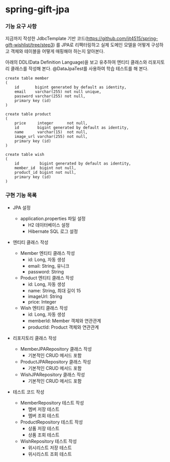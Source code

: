 # spring-gift-jpa

### 기능 요구 사항

지금까지 작성한 JdbcTemplate 기반 코드(https://github.com/jjt4515/spring-gift-wishlist/tree/step3) 를 
JPA로 리팩터링하고 실제 도메인 모델을 어떻게 구성하고 객체와 테이블을 어떻게 매핑해야 하는지 알아본다.

아래의 DDL(Data Definition Language)을 보고 유추하여 엔티티 클래스와 리포지토리 클래스를 작성해 본다.
@DataJpaTest를 사용하여 학습 테스트를 해 본다.

```
create table member
(
    id       bigint generated by default as identity,
    email    varchar(255) not null unique,
    password varchar(255) not null,
    primary key (id)
)
```

```
create table product
(
    price     integer      not null,
    id        bigint generated by default as identity,
    name      varchar(15)  not null,
    image_url varchar(255) not null,
    primary key (id)
)
```

```
create table wish
(
    id         bigint generated by default as identity,
    member_id  bigint not null,
    product_id bigint not null,
    primary key (id)
)
```

### 구현 기능 목록

- JPA 설정
  - application.properties 파일 설정
    - H2 데이터베이스 설정
    - Hibernate SQL 로그 설정

- 엔티티 클래스 작성
  - Member 엔티티 클래스 작성
    - id: Long, 자동 생성
    - email: String, 유니크
    - password: String
  - Product 엔티티 클래스 작성
    - id: Long, 자동 생성
    - name: String, 최대 길이 15
    - imageUrl: String
    - price: Integer
  - Wish 엔티티 클래스 작성
    - id: Long, 자동 생성
    - memberId: Member 객체와 연관관계
    - productId: Product 객체와 연관관계
- 리포지토리 클래스 작성
  - MemberJPARepository 클래스 작성
    - 기본적인 CRUD 메서드 포함
  - ProductJPARepository 클래스 작성
    - 기본적인 CRUD 메서드 포함
  - WishJPARepository 클래스 작성
    - 기본적인 CRUD 메서드 포함
- 테스트 코드 작성
  - MemberRepository 테스트 작성
    - 멤버 저장 테스트
    - 멤버 조회 테스트
  - ProductRepository 테스트 작성  
    - 상품 저장 테스트
    - 상품 조회 테스트
  - WishRepository 테스트 작성
    - 위시리스트 저장 테스트
    - 위시리스트 조회 테스트
